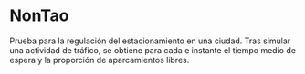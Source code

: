 # NonTao
Prueba para la regulación del estacionamiento en una ciudad. Tras simular una actividad de tráfico, se obtiene para cada  e instante el tiempo medio de espera y la proporción de aparcamientos libres.
